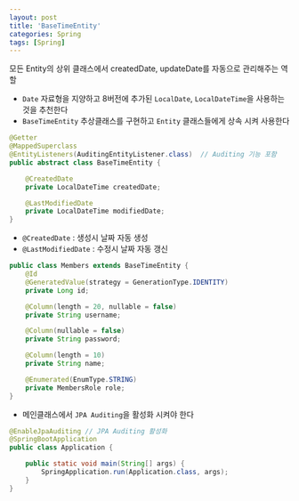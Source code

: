 ```yaml
---
layout: post
title: 'BaseTimeEntity'
categories: Spring
tags: [Spring]
---
```

모든 Entity의 상위 클래스에서 createdDate, updateDate를 자동으로 관리해주는 역할

- `Date` 자료형을 지양하고 8버전에 추가된 `LocalDate`, `LocalDateTime`을 사용하는 것을 추천한다
- `BaseTimeEntity` 추상클래스를 구현하고 `Entity` 클래스들에게 상속 시켜 사용한다

```java
@Getter
@MappedSuperclass
@EntityListeners(AuditingEntityListener.class)  // Auditing 기능 포함
public abstract class BaseTimeEntity {

    @CreatedDate
    private LocalDateTime createdDate;

    @LastModifiedDate
    private LocalDateTime modifiedDate;
}

```
- `@CreatedDate` : 생성시 날짜 자동 생성
- `@LastModifiedDate` : 수정시 날짜 자동 갱신

```java
public class Members extends BaseTimeEntity {
    @Id
    @GeneratedValue(strategy = GenerationType.IDENTITY)
    private Long id;

    @Column(length = 20, nullable = false)
    private String username;

    @Column(nullable = false)
    private String password;

    @Column(length = 10)
    private String name;

    @Enumerated(EnumType.STRING)
    private MembersRole role;
}
```

- 메인클래스에서 `JPA Auditing`을 활성화 시켜야 한다

```java
@EnableJpaAuditing // JPA Auditing 활성화
@SpringBootApplication
public class Application {

    public static void main(String[] args) {
        SpringApplication.run(Application.class, args);
    }
}
```